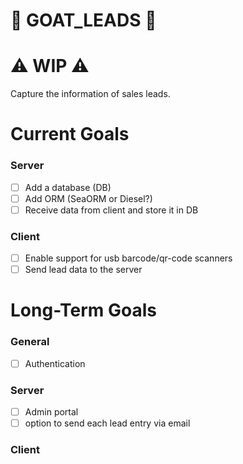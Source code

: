 # 🐐 GOAT_LEADS 🐐
# ⚠️ WIP ⚠️ <br>
Capture the information of sales leads.


# Current Goals
  ### Server
  - [ ] Add a database (DB)
  - [ ] Add ORM (SeaORM or Diesel?)
  - [ ] Receive data from client and store it in DB
  ### Client
  - [ ] Enable support for usb barcode/qr-code scanners
  - [ ] Send lead data to the server

# Long-Term Goals
  ### General
  - [ ] Authentication
  ### Server
  - [ ] Admin portal
  - [ ] option to send each lead entry via email
  ### Client
